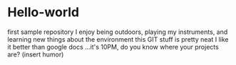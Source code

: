 # Hello-world
first sample repository
I enjoy being outdoors, playing my instruments, and learning new things about the environment
this GIT stuff is pretty neat I like it better than google docs
...it's 10PM, do you know where your projects are? (insert humor)
